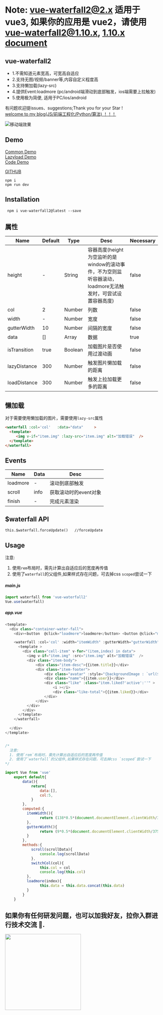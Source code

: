 # Note: vue-waterfall2@2.x 适用于 vue3, 如果你的应用是 vue2，请使用 vue-waterfall2@1.10.x, [1.10.x document](https://github.com/AwesomeDevin/vue-waterfall2/tree/1.10.6)

## vue-waterfall2 
* 1.不需知道元素宽高，可宽高自适应
* 2.支持无图/视频/banner等,内容自定义程度高
* 3.支持懒加载(lazy-src)
* 4.提供Event:loadmore (pc/android端滑动到底部触发，ios端需要上拉触发) 
* 5.使用极为简便, 适用于PC/ios/android

有问题欢迎提issues、suggestions;Thank you for your Star !   
[welcome to my blog(JS/前端工程化/Python/算法)  ！！！](https://github.com/AwesomeDevin/blog)

![移动端效果](https://raw.githubusercontent.com/AwesomeDevin/vue-waterfall2/master/src/assets/gifhome_240x514_17s.gif)

## Demo
[Common Demo](https://awesomedevin.github.io/vue-waterfall2/#/)  
[Lazyload Demo](https://awesomedevin.github.io/vue-waterfall2/#/lazy)  
[Code Demo](https://codesandbox.io/embed/vue-template-99ps6)



[GITHUB](https://github.com/Rise-Devin/vue-waterfall2)
```
npm i 
npm run dev
```

## Installation
```
 npm i vue-waterfall2@latest --save
```

## <waterfall> 属性
Name | Default | Type | Desc | Necessary
-------- | -------- | -------- | -------- | -------
height | - | String | 容器高度(height为空监听的是window的滚动事件，不为空则监听容器滚动，loadmore无法触发时，可尝试设置容器高度) | false
col | 2  | Number |  列数 | false
width | - | Number | 宽度 | false
gutterWidth | 10 | Number | 间隔的宽度 | false
data | [] | Array | 数据 | true
isTransition | true | Boolean | 加载图片是否使用过渡动画 | false
lazyDistance | 300 | Number | 触发图片懒加载的距离  | false
loadDistance | 300 | Number | 触发上拉加载更多的距离 | false
  
## 懒加载
对于需要使用懒加载的图片，需要使用`lazy-src`属性
```html
<waterfall :col='col'   :data="data"     >
  <template>
     <img v-if="item.img" :lazy-src="item.img" alt="加载错误"  />
  </template>
</waterfall>
```

## <waterfall> Events
Name | Data |   Desc
-------- | --- | -------- 
loadmore | - | 滚动到底部触发
scroll | info | 获取滚动时的event对象
finish | - | 完成元素渲染
  
## $waterfall API
```
this.$waterfall.forceUpdate()   //forceUpdate
```

## Usage
注意:
 1.  使用`rem`布局时，需先计算出自适应后的宽度再传值
 2.  使用了`waterfall`的父组件,如果样式存在问题，可去掉css `scoped`尝试一下
##### main.js
```javascript
import waterfall from 'vue-waterfall2'
Vue.use(waterfall)
```
##### app.vue
```javascript
<template>
  <div class="container-water-fall">
    <div><button  @click="loadmore">loadmore</button> <button @click="mix">mix</button> <button @click="switchCol('5')">5列</button> <button @click="switchCol('8')">8列</button> <button @click="switchCol('10')">10列</button> </div>

    <waterfall :col='col' :width="itemWidth" :gutterWidth="gutterWidth"  :data="data"  @loadmore="loadmore"  @scroll="scroll"  >
      <template >
        <div class="cell-item" v-for="(item,index) in data">
          <img v-if="item.img" :src="item.img" alt="加载错误"  /> 
          <div class="item-body">
              <div class="item-desc">{{item.title}}</div>
              <div class="item-footer">
                  <div class="avatar" :style="{backgroundImage : `url(${item.avatar})` }"></div>
                  <div class="name">{{item.user}}</div>
                  <div class="like" :class="item.liked?'active':''" >
                      <i ></i>
                      <div class="like-total">{{item.liked}}</div>  
                  </div>
              </div>
          </div>
        </div>
      </template>
    </waterfall>
    
  </div>
</template>


/*
  注意:
  1. 使用`rem`布局时，需先计算出自适应后的宽度再传值
  2. 使用了`waterfall`的父组件,如果样式存在问题，可去掉css `scoped`尝试一下
*/

import Vue from 'vue'
	export default{
	    data(){
	        return{
	            data:[],
	            col:5,
	        }
	    },
	    computed:{
	      itemWidth(){  
	            return (138*0.5*(document.documentElement.clientWidth/375))  #rem布局 计算宽度
	      },
	      gutterWidth(){
	            return (9*0.5*(document.documentElement.clientWidth/375))	#rem布局 计算x轴方向margin(y轴方向的margin自定义在css中即可)
	      }
	    },
	    methods:{
            scroll(scrollData){
                console.log(scrollData)
            },
	        switchCol(col){
	            this.col = col
	            console.log(this.col)
	      },
	      loadmore(index){
	            this.data = this.data.concat(this.data)
	      }
	    }
	}
```

## 如果你有任何研发问题，也可以加我好友，拉你入群进行技术交流 📖.

<img src="https://github.com/AwesomeDevin/vue-waterfall2/assets/22369504/ad7bd0b4-e55a-4b22-aac8-3287ad07f746" width="250" />
